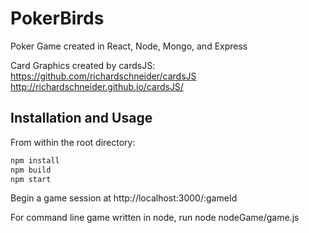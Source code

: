 # PokerBirds

Poker Game created in React, Node, Mongo, and Express

Card Graphics created by cardsJS:
https://github.com/richardschneider/cardsJS
http://richardschneider.github.io/cardsJS/

## Installation and Usage

From within the root directory:

```sh
npm install
npm build
npm start
```

Begin a game session at http://localhost:3000/:gameId

For command line game written in node, run node nodeGame/game.js